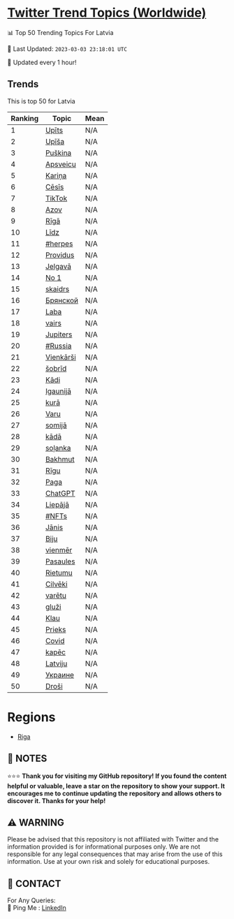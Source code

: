 [Twitter Trend Topics (Worldwide)](https://github.com/ErcinDedeoglu/Twitter-Trend-Topics)
==========


📊 Top 50 Trending Topics For Latvia

📆 Last Updated: `2023-03-03 23:18:01 UTC`

🔧 Updated every 1 hour!


## Trends

This is top 50 for Latvia

| Ranking | Topic | Mean |
| ------- | ------------ | ------------ |
| 1 | [Upīts](http://twitter.com/search?q=Up%c4%abts) | N/A |
| 2 | [Upīša](http://twitter.com/search?q=Up%c4%ab%c5%a1a) | N/A |
| 3 | [Puškina](http://twitter.com/search?q=Pu%c5%a1kina) | N/A |
| 4 | [Apsveicu](http://twitter.com/search?q=Apsveicu) | N/A |
| 5 | [Kariņa](http://twitter.com/search?q=Kari%c5%86a) | N/A |
| 6 | [Cēsīs](http://twitter.com/search?q=C%c4%93s%c4%abs) | N/A |
| 7 | [TikTok](http://twitter.com/search?q=TikTok) | N/A |
| 8 | [Azov](http://twitter.com/search?q=Azov) | N/A |
| 9 | [Rīgā](http://twitter.com/search?q=R%c4%abg%c4%81) | N/A |
| 10 | [Līdz](http://twitter.com/search?q=L%c4%abdz) | N/A |
| 11 | [#herpes](http://twitter.com/search?q=%23herpes) | N/A |
| 12 | [Providus](http://twitter.com/search?q=Providus) | N/A |
| 13 | [Jelgavā](http://twitter.com/search?q=Jelgav%c4%81) | N/A |
| 14 | [No 1](http://twitter.com/search?q=No+1) | N/A |
| 15 | [skaidrs](http://twitter.com/search?q=skaidrs) | N/A |
| 16 | [Брянской](http://twitter.com/search?q=%d0%91%d1%80%d1%8f%d0%bd%d1%81%d0%ba%d0%be%d0%b9) | N/A |
| 17 | [Laba](http://twitter.com/search?q=Laba) | N/A |
| 18 | [vairs](http://twitter.com/search?q=vairs) | N/A |
| 19 | [Jupiters](http://twitter.com/search?q=Jupiters) | N/A |
| 20 | [#Russia](http://twitter.com/search?q=%23Russia) | N/A |
| 21 | [Vienkārši](http://twitter.com/search?q=Vienk%c4%81r%c5%a1i) | N/A |
| 22 | [šobrīd](http://twitter.com/search?q=%c5%a1obr%c4%abd) | N/A |
| 23 | [Kādi](http://twitter.com/search?q=K%c4%81di) | N/A |
| 24 | [Igaunijā](http://twitter.com/search?q=Igaunij%c4%81) | N/A |
| 25 | [kurā](http://twitter.com/search?q=kur%c4%81) | N/A |
| 26 | [Varu](http://twitter.com/search?q=Varu) | N/A |
| 27 | [somijā](http://twitter.com/search?q=somij%c4%81) | N/A |
| 28 | [kādā](http://twitter.com/search?q=k%c4%81d%c4%81) | N/A |
| 29 | [soļanka](http://twitter.com/search?q=so%c4%bcanka) | N/A |
| 30 | [Bakhmut](http://twitter.com/search?q=Bakhmut) | N/A |
| 31 | [Rīgu](http://twitter.com/search?q=R%c4%abgu) | N/A |
| 32 | [Paga](http://twitter.com/search?q=Paga) | N/A |
| 33 | [ChatGPT](http://twitter.com/search?q=ChatGPT) | N/A |
| 34 | [Liepājā](http://twitter.com/search?q=Liep%c4%81j%c4%81) | N/A |
| 35 | [#NFTs](http://twitter.com/search?q=%23NFTs) | N/A |
| 36 | [Jānis](http://twitter.com/search?q=J%c4%81nis) | N/A |
| 37 | [Biju](http://twitter.com/search?q=Biju) | N/A |
| 38 | [vienmēr](http://twitter.com/search?q=vienm%c4%93r) | N/A |
| 39 | [Pasaules](http://twitter.com/search?q=Pasaules) | N/A |
| 40 | [Rietumu](http://twitter.com/search?q=Rietumu) | N/A |
| 41 | [Cilvēki](http://twitter.com/search?q=Cilv%c4%93ki) | N/A |
| 42 | [varētu](http://twitter.com/search?q=var%c4%93tu) | N/A |
| 43 | [gluži](http://twitter.com/search?q=glu%c5%bei) | N/A |
| 44 | [Klau](http://twitter.com/search?q=Klau) | N/A |
| 45 | [Prieks](http://twitter.com/search?q=Prieks) | N/A |
| 46 | [Covid](http://twitter.com/search?q=Covid) | N/A |
| 47 | [kapēc](http://twitter.com/search?q=kap%c4%93c) | N/A |
| 48 | [Latviju](http://twitter.com/search?q=Latviju) | N/A |
| 49 | [Украине](http://twitter.com/search?q=%d0%a3%d0%ba%d1%80%d0%b0%d0%b8%d0%bd%d0%b5) | N/A |
| 50 | [Droši](http://twitter.com/search?q=Dro%c5%a1i) | N/A |



# Regions

* [Riga](</Latvia/Riga.md>)



## 📝 NOTES

⭐⭐⭐ **Thank you for visiting my GitHub repository! If you found the content helpful or valuable, leave a star on the repository to show your support. It encourages me to continue updating the repository and allows others to discover it. Thanks for your help!**


## ⚠️ WARNING

Please be advised that this repository is not affiliated with Twitter and the information provided is for informational purposes only. We are not responsible for any legal consequences that may arise from the use of this information. Use at your own risk and solely for educational purposes.


## 📨 CONTACT

 For Any Queries:  
            🏓 Ping Me : [LinkedIn](https://www.linkedin.com/in/ercindedeoglu/)
